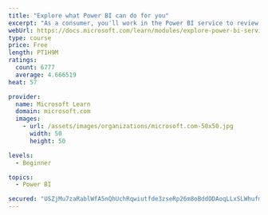 ```yaml
---
title: "Explore what Power BI can do for you"
excerpt: "As a consumer, you'll work in the Power BI service to review and interact with content that has been shared with you. This module provides the foundational information that you need to work effectively in the Power BI service."
webUrl: https://docs.microsoft.com/learn/modules/explore-power-bi-service/
type: course
price: Free
length: PT1H9M
ratings:
  count: 6777
  average: 4.666519
heat: 57

provider:
  name: Microsoft Learn
  domain: microsoft.com
  images:
    - url: /assets/images/organizations/microsoft.com-50x50.jpg
      width: 50
      height: 50

levels:
  - Beginner

topics:
  - Power BI

secured: "USZjMu7zaRablWfA5nQhUchRqwiutfde3zseRp26m8oBddODAoqLLxSLWhufmkiLrDkhmhrp9JJWj7U9zi+Sdx80zUSlQ3teANNBU2Z0q+28BAFhdqEll2HvZ//yhI+1A5ValzDa3fctui7MxpGHDt1pYcglRLmCGZRIclO2frHlPy4sHSm4AzLT17cp1+yGlka5ha9MbRQsSNBT1VVE+P4JJw0ucE9r2f8HpP68hARsbdFXBrEGDo8GlrhD4jgCvQTeo2tSwTHNoS7+bQ0zT6l6lzEr1aMNPpC2VSbxDC1R1e8hAWQu4uUpSQ9iPxbj+g/dL5nqRmBVyj1umGjrNLYGwc7GReNzxDcXIBT/2x7+eArKT77peJGdSNoHHwf2Z2esvx/U6pyyMriIjObOANNjga+EncO5lNK5wLXHLGk=;Ojml+piaIxTfrpxZU8vHbw=="
---
```


